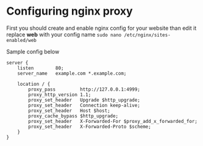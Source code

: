 # Configuring nginx proxy
First you should create and enable nginx config for your website
than edit it replace **web** with your config name
```sudo nano /etc/nginx/sites-enabled/web```

Sample config below
```
server {
    listen        80;
    server_name   example.com *.example.com;
    
    location / {
        proxy_pass         http://127.0.0.1:4999;
        proxy_http_version 1.1;
        proxy_set_header   Upgrade $http_upgrade;
        proxy_set_header   Connection keep-alive;
        proxy_set_header   Host $host;
        proxy_cache_bypass $http_upgrade;
        proxy_set_header   X-Forwarded-For $proxy_add_x_forwarded_for;
        proxy_set_header   X-Forwarded-Proto $scheme;
    }
}
```